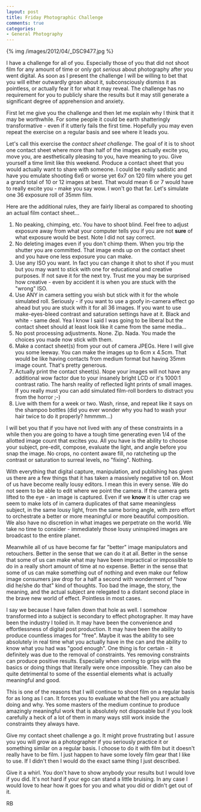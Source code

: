 ```yaml
---
layout: post
title: Friday Photographic Challenge
comments: true
categories:
- General Photography
---
```


{% img /images/2012/04/_DSC9477.jpg %}

I have a challenge for all of you. Especially those of you that did not shoot film for any amount of time or only got *serious* about photography after you went digital. As soon as I present the challenge I will be willing to bet that you will either outwardly groan about it, subconsciously dismiss it as pointless, or actually fear it for what it may reveal. The challenge has no requirement for you to publicly share the results but it may still generate a significant degree of apprehension and anxiety.

First let me give you the challenge and then let me explain why I think that it may be worthwhile. For some people it could be earth shatteringly transformative - even if it utterly fails the first time. Hopefully you may even repeat the exercise on a regular basis and see where it leads you.

<!--more-->

Let's call this exercise the *contact sheet challenge*. The goal of it is to shoot one contact sheet where more than half of the images actually excite you, move you, are aesthetically pleasing to you, have meaning to you. Give yourself a time limit like this weekend. Produce a contact sheet that you would actually want to share with someone. I could be really sadistic and have you emulate shooting 6x6 or worse yet 6x7 on 120 film where you get a grand total of 10 or 12 images at best. That would mean 6 or 7 would have to really excite you - make you say wow. I won't go that far. Let's simulate one 36 exposure roll of 35mm film.

Here are the additional rules, they are fairly liberal as compared to shooting an actual film contact sheet…

1. No peaking, chimping, etc. You have to shoot blind. Feel free to adjust exposure away from what your computer tells you if you are not **sure** of what exposure would be best. Note I did not say correct.
2. No deleting images even if you don't chimp them. When you trip the shutter you are committed. That image ends up on the contact sheet and you have one less exposure you can make.
3. Use any ISO you want. In fact you can change it shot to shot if you must but you may want to stick with one for educational and creative purposes. If not save it for the next try. Trust me you may be surprised how creative - even by accident it is when you are stuck with the "wrong" ISO.
4. Use ANY in camera setting you wish but stick with it for the whole simulated roll. Seriously - if you want to use a goofy in-camera effect go ahead but you are stuck with it for all 36 images. If you want to use make-eyes-bleed contrast and saturation settings have at it. Black and white - same deal. Yea I know I said I was going to be liberal but the contact sheet should at least look like it came from the same media…
5. No post processing adjustments. None. Zip. Nada. You made the choices you made now stick with them.
6. Make a contact sheet(s) from your out of camera JPEGs. Here I will give you some leeway. You can make the images up to 6cm x 4.5cm. That would be like having contacts from medium format but having 35mm image count. That's pretty generous.
7. Actually print the contact sheet(s). Nope your images will not have any additional wow factor due to your insanely bright LCD or it's 1000:1 contrast ratio. The harsh reality of reflected light prints of small images. If you really must you can add simulated film-roll borders to distract you from the horror ;-)
8. Live with them for a week or two. Wash, rinse, and repeat like it says on the shampoo bottles (did you ever wonder why you had to wash your hair twice to do it properly? hmmmm…)

I will bet you that if you have not lived with any of these constraints in a while then you are going to have a tough time generating even 1/4 of the allotted image count that excites you. All you have is the ability to choose your subject, pre-edit, compose, evaluate the light, and angle before you snap the image. No crops, no content aware fill, no ratcheting up the contrast or saturation to surreal levels, no "fixing". Nothing.

With everything that digital capture, manipulation, and publishing has given us there are a few things that it has taken a massively negative toll on. Most of us have become really lousy editors. I mean this in every sense. We do not seem to be able to edit where we point the camera. If the camera gets lifted to the eye - an image is captured. Even if we **know** it is utter crap we seem to make lots of in camera duplicates of that same meaningless subject, in the same lousy light, from the same boring angle, with zero effort to orchestrate a better or more meaningful or more beautiful composition. We also have no discretion in what images we perpetrate on the world. We take no time to consider - immediately those lousy uninspired images are broadcast to the entire planet.

Meanwhile all of us have become far far "better" image manipulators and retouchers. Better in the sense that we can do it at all. Better in the sense that some of us can make what may have been impractical or impossible to do in a really short amount of time at no expense. Better in the sense that some of us can make something out of nothing and even make our fellow image consumers jaw drop for a half a second with wonderment of "how did he/she do that" kind of thoughts. Too bad the image, the story, the meaning, and the actual subject are relegated to a distant second place in the brave new world of effect. Pointless in most cases.

I say we because I have fallen down that hole as well. I somehow transformed into a subject is secondary to effect photographer. It may have been the industry I toiled in. It may have been the convenience and effortlessness of digital post production. It may have been the ability to produce countless images for "free". Maybe it was the ability to see absolutely in real time what you actually have in the can and the ability to know what you had was "good enough". One thing is for certain - it definitely was due to the removal of constraints. Yes removing constraints can produce positive results. Especially when coming to grips with the basics or doing things that literally were once impossible. They can also be quite detrimental to some of the essential elements what is actually meaningful and good.

This is one of the reasons that I will continue to shoot film on a regular basis for as long as I can. It forces you to evaluate what the hell you are actually doing and why. Yes some masters of the medium continue to produce amazingly meaningful work that is absolutely not disposable but if you look carefully a heck of a lot of them in many ways still work inside the constraints they always have.

Give my contact sheet challenge a go. It might prove frustrating but I assure you you will grow as a photographer if you seriously practice it or something similar on a regular basis. I choose to do it with film but it doesn't really have to be film. I just happen to have some lovely film gear that I like to use. If I didn't then I would do the exact same thing I just described. 

Give it a whirl. You don't have to show anybody your results but I would love if you did. It's not hard if your ego can stand a little bruising. In any case I would love to hear how it goes for you and what you did or didn't get out of it.

RB